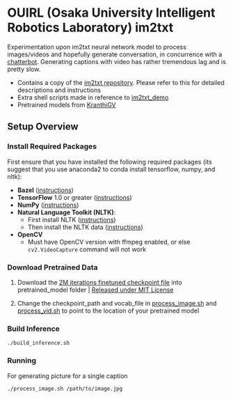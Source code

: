# OUIRL (Osaka University Intelligent Robotics Laboratory) im2txt

Experimentation upon im2txt neural network model to process images/videos and hopefully generate conversation, in concurrence with a [chatterbot](https://github.com/Reinaesaya/OUIRL-ChatBot). Generating captions with video has rather tremendous lag and is pretty slow.

- Contains a copy of the [im2txt repository](https://github.com/tensorflow/models/tree/master/im2txt). Please refer to this for detailed descriptions and instructions
- Extra shell scripts made in reference to [im2txt_demo](https://github.com/siavash9000/im2txt_demo)
- Pretrained models from [KranthiGV](https://github.com/KranthiGV/Pretrained-show-and-Tell-model)

## Setup Overview

### Install Required Packages
First ensure that you have installed the following required packages (its suggest that you use anaconda2 to conda install tensorflow, numpy, and nltk):

* **Bazel** ([instructions](http://bazel.io/docs/install.html))
* **TensorFlow** 1.0 or greater ([instructions](https://www.tensorflow.org/install/))
* **NumPy** ([instructions](http://www.scipy.org/install.html))
* **Natural Language Toolkit (NLTK)**:
    * First install NLTK ([instructions](http://www.nltk.org/install.html))
    * Then install the NLTK data ([instructions](http://www.nltk.org/data.html))
* **OpenCV**
    * Must have OpenCV version with ffmpeg enabled, or else ```cv2.VideoCapture``` command will not work

### Download Pretrained Data

1) Download the [2M iterations finetuned checkpoint file](https://drive.google.com/file/d/0B3laN3vvvSD2T1RPeDA5djJ6bFE/view?usp=sharing) into pretrained_model folder | [Released under MIT License](https://github.com/KranthiGV/Pretrained-Show-and-Tell-model/blob/master/LICENSE)

2) Change the checkpoint\_path and vocab\_file in [process_image.sh](process_image.sh) and [process_vid.sh](process_vid.sh) to point to the location of your pretrained model

### Build Inference

```
./build_inference.sh
```

### Running

For generating picture for a single caption

```
./process_image.sh /path/to/image.jpg
```

